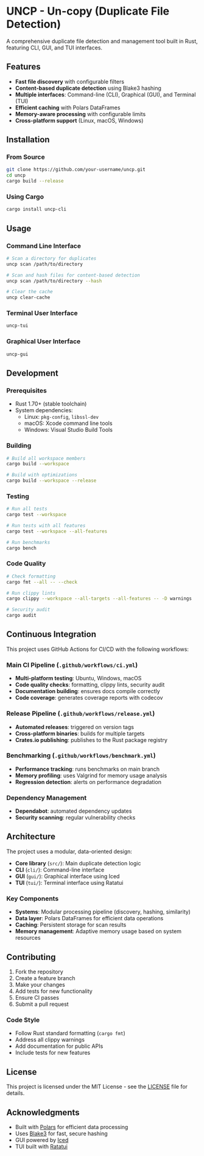 # UNCP - Un-copy (Duplicate File Detection)

A comprehensive duplicate file detection and management tool built in Rust, featuring CLI, GUI, and TUI interfaces.

## Features

- **Fast file discovery** with configurable filters
- **Content-based duplicate detection** using Blake3 hashing
- **Multiple interfaces**: Command-line (CLI), Graphical (GUI), and Terminal (TUI)
- **Efficient caching** with Polars DataFrames
- **Memory-aware processing** with configurable limits
- **Cross-platform support** (Linux, macOS, Windows)

## Installation

### From Source

```bash
git clone https://github.com/your-username/uncp.git
cd uncp
cargo build --release
```

### Using Cargo

```bash
cargo install uncp-cli
```

## Usage

### Command Line Interface

```bash
# Scan a directory for duplicates
uncp scan /path/to/directory

# Scan and hash files for content-based detection
uncp scan /path/to/directory --hash

# Clear the cache
uncp clear-cache
```

### Terminal User Interface

```bash
uncp-tui
```

### Graphical User Interface

```bash
uncp-gui
```

## Development

### Prerequisites

- Rust 1.70+ (stable toolchain)
- System dependencies:
  - Linux: `pkg-config`, `libssl-dev`
  - macOS: Xcode command line tools
  - Windows: Visual Studio Build Tools

### Building

```bash
# Build all workspace members
cargo build --workspace

# Build with optimizations
cargo build --workspace --release
```

### Testing

```bash
# Run all tests
cargo test --workspace

# Run tests with all features
cargo test --workspace --all-features

# Run benchmarks
cargo bench
```

### Code Quality

```bash
# Check formatting
cargo fmt --all -- --check

# Run clippy lints
cargo clippy --workspace --all-targets --all-features -- -D warnings

# Security audit
cargo audit
```

## Continuous Integration

This project uses GitHub Actions for CI/CD with the following workflows:

### Main CI Pipeline (`.github/workflows/ci.yml`)

- **Multi-platform testing**: Ubuntu, Windows, macOS
- **Code quality checks**: formatting, clippy lints, security audit
- **Documentation building**: ensures docs compile correctly
- **Code coverage**: generates coverage reports with codecov

### Release Pipeline (`.github/workflows/release.yml`)

- **Automated releases**: triggered on version tags
- **Cross-platform binaries**: builds for multiple targets
- **Crates.io publishing**: publishes to the Rust package registry

### Benchmarking (`.github/workflows/benchmark.yml`)

- **Performance tracking**: runs benchmarks on main branch
- **Memory profiling**: uses Valgrind for memory usage analysis
- **Regression detection**: alerts on performance degradation

### Dependency Management

- **Dependabot**: automated dependency updates
- **Security scanning**: regular vulnerability checks

## Architecture

The project uses a modular, data-oriented design:

- **Core library** (`src/`): Main duplicate detection logic
- **CLI** (`cli/`): Command-line interface
- **GUI** (`gui/`): Graphical interface using Iced
- **TUI** (`tui/`): Terminal interface using Ratatui

### Key Components

- **Systems**: Modular processing pipeline (discovery, hashing, similarity)
- **Data layer**: Polars DataFrames for efficient data operations
- **Caching**: Persistent storage for scan results
- **Memory management**: Adaptive memory usage based on system resources

## Contributing

1. Fork the repository
2. Create a feature branch
3. Make your changes
4. Add tests for new functionality
5. Ensure CI passes
6. Submit a pull request

### Code Style

- Follow Rust standard formatting (`cargo fmt`)
- Address all clippy warnings
- Add documentation for public APIs
- Include tests for new features

## License

This project is licensed under the MIT License - see the [LICENSE](LICENSE) file for details.

## Acknowledgments

- Built with [Polars](https://pola.rs/) for efficient data processing
- Uses [Blake3](https://github.com/BLAKE3-team/BLAKE3) for fast, secure hashing
- GUI powered by [Iced](https://iced.rs/)
- TUI built with [Ratatui](https://ratatui.rs/)

